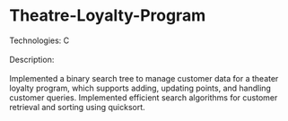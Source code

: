 # Theatre-Loyalty-Program
Technologies: C <br><br>
Description:<br><br>
Implemented a binary search tree to manage customer data for a theater loyalty program, which supports adding, updating points, and handling customer queries. Implemented efficient search algorithms for customer retrieval and sorting using quicksort.
